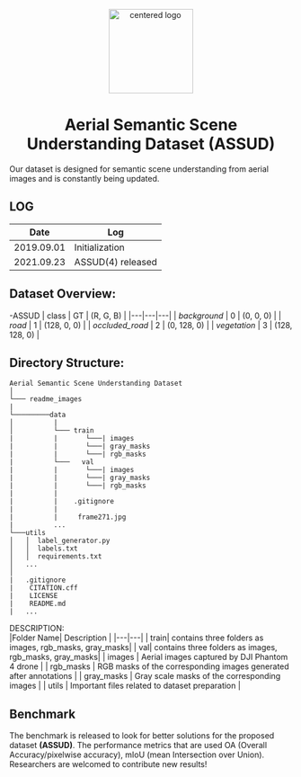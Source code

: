 
<p align="center">
 <img src="https://github.com/ExpressLens/Aerial-Semantic-Scene-Understanding/blob/main/readme_images/frame271-ok.jpg" width=150 height=150 alt="centered logo" />
 </p>
<h1 align="center">Aerial Semantic Scene Understanding Dataset (ASSUD)</h1>



Our dataset is designed for semantic scene understanding from aerial images and is constantly being updated.

## LOG
|Date   | Log  |
|---|---|
| 2019.09.01  | Initialization  |
| 2021.09.23  |  ASSUD(4) released |

## Dataset Overview:
-ASSUD
| class  | GT  | (R, G, B)  |
|---|---|---|
| _background_ | 0   | (0, 0, 0)  |
| _road_ |  1 |  (128, 0, 0) |
| _occluded_road_ |  2 | (0, 128, 0)  |
| _vegetation_ |  3 | (128, 128, 0)  |
## Directory Structure:
```
Aerial Semantic Scene Understanding Dataset
│
└─── readme_images
|
└─────────data
│          |
│          └─── train
|          |       └───| images 
|          |       └───| gray_masks
|          |       └───| rgb_masks
|          └───   val
|          |       └───| images 
|          |       └───| gray_masks
|          |       └───| rgb_masks
|          |        
|          |    .gitignore
|          | 
|          |     frame271.jpg
|          ...
└───utils
│   │  label_generator.py
│   │  labels.txt 
│   │  requirements.txt
│   ...
│   
|   .gitignore
|    CITATION.cff
|    LICENSE
|    README.md
|   ...
```



DESCRIPTION:<br />
|Folder Name| Description |
|---|---|
| train| contains three folders as images, rgb_masks, gray_masks|
| val| contains three folders as images, rgb_masks, gray_masks|
| images  | Aerial images captured by DJI Phantom 4 drone  |
| rgb_masks | RGB masks of the corresponding images generated after annotations  |
|  gray_masks    | Gray scale masks of the corresponding images     |
| utils  | Important files related to dataset preparation  |


## Benchmark
The benchmark is released to look for better solutions for the proposed dataset **(ASSUD)**. The performance metrics that are used OA (Overall Accuracy/pixelwise accuracy), mIoU (mean Intersection over Union).
Researchers are welcomed to contribute new results!